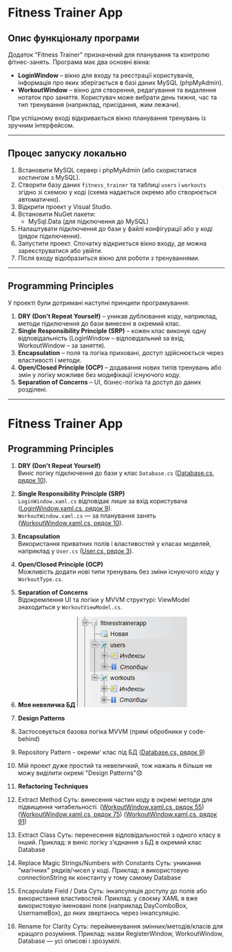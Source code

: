# Fitness Trainer App

## Опис функціоналу програми
Додаток "Fitness Trainer" призначений для планування та контролю фітнес-занять. Програма має два основні вікна:  
- **LoginWindow** – вікно для входу та реєстрації користувачів, інформація про яких зберігається в базі даних MySQL (phpMyAdmin).  
- **WorkoutWindow** – вікно для створення, редагування та видалення нотаток про заняття. Користувач може вибрати день тижня, час та тип тренування (наприклад, присідання, жим лежачи).

При успішному вході відкривається вікно планування тренувань із зручним інтерфейсом.

---

## Процес запуску локально
1. Встановити MySQL сервер і phpMyAdmin (або скористатися хостингом з MySQL).  
2. Створити базу даних `fitness_trainer` та таблиці `users` і `workouts` згідно зі схемою у коді (схема надається окремо або створюється автоматично).  
3. Відкрити проект у Visual Studio.  
4. Встановити NuGet пакети:  
   - MySql.Data (для підключення до MySQL)  
5. Налаштувати підключення до бази у файлі конфігурації або у коді (рядок підключення).  
6. Запустити проект. Спочатку відкриється вікно входу, де можна зареєструватися або увійти.  
7. Після входу відобразиться вікно для роботи з тренуваннями.

---

## Programming Principles
У проекті були дотримані наступні принципи програмування:  
1. **DRY (Don't Repeat Yourself)** – уникав дублювання коду, наприклад, методи підключення до бази винесені в окремий клас.  
2. **Single Responsibility Principle (SRP)** – кожен клас виконує одну відповідальність (LoginWindow – відповідальний за вхід, WorkoutWindow – за заняття).  
3. **Encapsulation** – поля та логіка приховані, доступ здійснюється через властивості і методи.  
4. **Open/Closed Principle (OCP)** – додавання нових типів тренувань або змін у логіку можливе без модифікації існуючого коду.  
5. **Separation of Concerns** – UI, бізнес-логіка та доступ до даних розділені.

---

# Fitness Trainer App

## Programming Principles

1. **DRY (Don't Repeat Yourself)**  
   Виніс логіку підключення до бази у клас `Database.cs` ([Database.cs, рядок 10](https://github.com/Oleg4539/Lab_6-_Project/blob/46f3448886e5f5ef540c3f17a756df07e4ab4a5c/Lab_6/FitnessTrainerApp/Data/Database.cs#L9)).

2. **Single Responsibility Principle (SRP)**  
   `LoginWindow.xaml.cs` відповідає лише за вхід користувача ([LoginWindow.xaml.cs, рядок 9](https://github.com/Oleg4539/Lab_6-_Project/blob/46f3448886e5f5ef540c3f17a756df07e4ab4a5c/Lab_6/FitnessTrainerApp/Views/LoginWindow.xaml.cs#L9)).  
   `WorkoutWindow.xaml.cs` — за планування занять ([WorkoutWindow.xaml.cs, рядок 10](https://github.com/Oleg4539/Lab_6-_Project/blob/46f3448886e5f5ef540c3f17a756df07e4ab4a5c/Lab_6/FitnessTrainerApp/Views/WorkoutWindow.xaml.cs#L10)).

3. **Encapsulation**  
   Використання приватних полів і властивостей у класах моделей, наприклад у `User.cs` ([User.cs, рядок 3](https://github.com/Oleg4539/Lab_6-_Project/blob/46f3448886e5f5ef540c3f17a756df07e4ab4a5c/Lab_6/FitnessTrainerApp/Models/User.cs#L3)).

4. **Open/Closed Principle (OCP)**  
   Можливість додати нові типи тренувань без зміни існуючого коду у `WorkoutType.cs`.

5. **Separation of Concerns**  
   Відокремлення UI та логіки у MVVM структурі: ViewModel знаходиться у `WorkoutViewModel.cs`.

6. **Моя невеличка БД** 
![Скріншот БД](screenshots/scr1.jpg)

7. **Design Patterns** 
1. Застосовується базова логіка MVVM (прямі обробники у code-behind)
2. Repository Pattern - окреми' клас під БД ([Database.cs, рядок 9](https://github.com/Oleg4539/Lab_6-_Project/blob/46f3448886e5f5ef540c3f17a756df07e4ab4a5c/Lab_6/FitnessTrainerApp/Data/Database.cs#L9))
3. Мій проект дуже простий та невеличкий, тож нажаль я більше не можу виділити окремі "Design Patterns"😞

8. **Refactoring Techniques** 
1. Extract Method
Суть: винесення частин коду в окремі методи для підвищення читабельності.
([WorkoutWindow.xaml.cs, рядок 55](https://github.com/Oleg4539/Lab_6-_Project/blob/46f3448886e5f5ef540c3f17a756df07e4ab4a5c/Lab_6/FitnessTrainerApp/Views/WorkoutWindow.xaml.cs#L55))
([WorkoutWindow.xaml.cs, рядок 75](https://github.com/Oleg4539/Lab_6-_Project/blob/46f3448886e5f5ef540c3f17a756df07e4ab4a5c/Lab_6/FitnessTrainerApp/Views/WorkoutWindow.xaml.cs#L75))
([WorkoutWindow.xaml.cs, рядок 91](https://github.com/Oleg4539/Lab_6-_Project/blob/46f3448886e5f5ef540c3f17a756df07e4ab4a5c/Lab_6/FitnessTrainerApp/Views/WorkoutWindow.xaml.cs#L91))
2. Extract Class
Суть: перенесення відповідальностей з одного класу в інший.
Приклад: я виніс логіку з'єднання з БД в окремий клас Database
3. Replace Magic Strings/Numbers with Constants
Суть: уникання "магічних" рядків/чисел у коді.
Приклад: я використовую connectionString як константу у тому самому Database
4. Encapsulate Field / Data
Суть: інкапсуляція доступу до полів або використання властивостей.
Приклад: у своєму XAML я вже використовую іменовані поля (наприклад DayComboBox, UsernameBox), до яких звертаюсь через інкапсуляцію.
5. Rename for Clarity
Суть: перейменування змінних/методів/класів для кращого розуміння.
Приклад: назви RegisterWindow, WorkoutWindow, Database — усі описові і зрозумілі.
